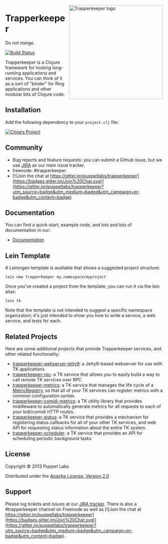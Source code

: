 <img src="http://images4.fanpop.com/image/photos/21500000/4x12-Trapper-Keeper-south-park-21568387-720-540.jpg"
 alt="Trapperkeeper logo" title="hold it" align="right" height="300px" />

# Trapperkeeper

Do not merge.

[![Build Status](https://travis-ci.org/puppetlabs/trapperkeeper.png?branch=master)](https://travis-ci.org/puppetlabs/trapperkeeper)

Trapperkeeper is a Clojure framework for hosting long-running applications and services.
You can think of it as a sort of "binder" for Ring applications and other modular bits of Clojure code.

## Installation

Add the following dependency to your `project.clj` file:

[![Clojars Project](http://clojars.org/puppetlabs/trapperkeeper/latest-version.svg)](http://clojars.org/puppetlabs/trapperkeeper)

## Community

* Bug reports and feature requests: you can submit a Github issue, but we use [JIRA](https://tickets.puppetlabs.com/browse/TK) as our main issue tracker.
* freenode: #trapperkeeper
* [![Join the chat at https://gitter.im/puppetlabs/trapperkeeper](https://badges.gitter.im/Join%20Chat.svg)](https://gitter.im/puppetlabs/trapperkeeper?utm_source=badge&utm_medium=badge&utm_campaign=pr-badge&utm_content=badge)



## Documentation

You can find a quick-start, example code, and lots and lots of documentation in our:

* [Documentation](documentation/Index.md)

## Lein Template

A Leiningen template is available that shows a suggested project structure:

    lein new trapperkeeper my.namespace/myproject
    
Once you've created a project from the template, you can run it via the lein alias:

    lein tk

Note that the template is not intended to suggest a specific namespace organization;
it's just intended to show you how to write a service, a web service, and tests
for each.

## Related Projects

Here are some additional projects that provide Trapperkeeper services, and
other related functionality:

* [trapperkeeper-webserver-jetty9](https://github.com/puppetlabs/trapperkeeper-webserver-jetty9): a Jetty9-based webserver for use with TK applications
* [trapperkeeper-rpc](https://github.com/puppetlabs/trapperkeeper-rpc): a TK service that allows you to easily build a way to call remote TK services over RPC
* [trapperkeeper-metrics](https://github.com/puppetlabs/trapperkeeper-metrics): a TK service that manages the life cycle of a [MetricRegistry](https://github.com/dropwizard/metrics), so that all of your TK services can register metrics with a common configuration syntax.
* [trapperkeeper-comidi-metrics](https://github.com/puppetlabs/trapperkeeper-comidi-metrics): a TK utility library that provides middleware to automatically generate metrics for all requests to each of your bidi/comidi HTTP routes.
* [trapperkeeper-status](https://github.com/puppetlabs/trapperkeeper-status): a TK service that provides a mechanism for registering status callbacks for all of your other TK services, and web API for requesting status information about the entire TK system.
* [trapperkeeper-scheduler](https://github.com/puppetlabs/trapperkeeper-scheduler): a TK service that provides an API for scheduling periodic background tasks

## License

Copyright © 2013 Puppet Labs

Distributed under the [Apache License, Version 2.0](http://www.apache.org/licenses/LICENSE-2.0.html)

## Support

Please log tickets and issues at our [JIRA tracker](https://tickets.puppetlabs.com/browse/TK).
There is also a #trapperkeeper channel on Freenode as well as [![Join the chat at https://gitter.im/puppetlabs/trapperkeeper](https://badges.gitter.im/Join%20Chat.svg)](https://gitter.im/puppetlabs/trapperkeeper?utm_source=badge&utm_medium=badge&utm_campaign=pr-badge&utm_content=badge).
